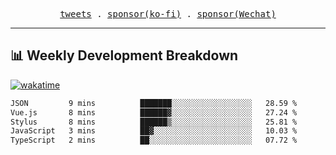 <p align="center">
  <samp>
    <a href="https://twitter.com/everfu8">tweets</a> .
    <a href="https://ko-fi.com/everfu">sponsor(ko-fi)</a> . 
    <a href="https://s3.qjqq.cn/47/663742bac8e52.webp!color">sponsor(Wechat)</a>
  </samp>
</p>

---

## 📊 Weekly Development Breakdown

[![wakatime](https://wakatime.com/badge/user/0fcef314-a9cd-4509-9880-5cdb2158a775.svg)](https://wakatime.com/@0fcef314-a9cd-4509-9880-5cdb2158a775)

<!--START_SECTION:waka-->

```txt
JSON         9 mins          ███████░░░░░░░░░░░░░░░░░░   28.59 %
Vue.js       8 mins          ██████▓░░░░░░░░░░░░░░░░░░   27.24 %
Stylus       8 mins          ██████▒░░░░░░░░░░░░░░░░░░   25.81 %
JavaScript   3 mins          ██▓░░░░░░░░░░░░░░░░░░░░░░   10.03 %
TypeScript   2 mins          ██░░░░░░░░░░░░░░░░░░░░░░░   07.72 %
```

<!--END_SECTION:waka-->
